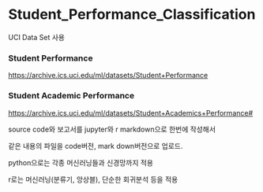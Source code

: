 # Student_Performance_Classification
UCI Data Set 사용

### Student Performance
https://archive.ics.uci.edu/ml/datasets/Student+Performance

### Student Academic Performance
https://archive.ics.uci.edu/ml/datasets/Student+Academics+Performance#

source code와 보고서를  jupyter와 r markdown으로 한번에 작성해서

같은 내용의 파일을 code버전, mark down버전으로 업로드.


python으로는 각종 머신러닝들과 신경망까지 적용

r로는 머신러닝(분류기, 앙상블), 단순한 회귀분석 등을 적용
